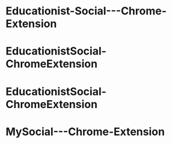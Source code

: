 # Educationist-Social---Chrome-Extension
# EducationistSocial-ChromeExtension
# EducationistSocial-ChromeExtension
# MySocial---Chrome-Extension
